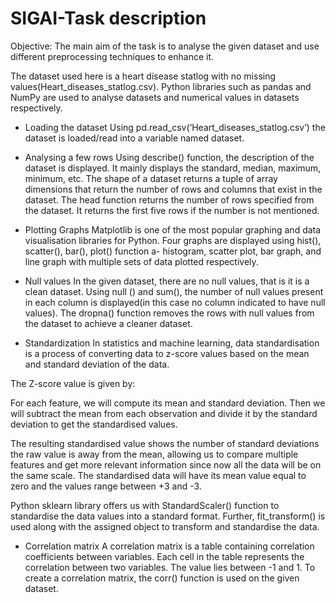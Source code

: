 # SIGAI-Task description
Objective:
The main aim of the task is to analyse the given dataset and use different preprocessing techniques to enhance it.

The dataset used here is a heart disease statlog with no missing values(Heart_diseases_statlog.csv).
Python libraries such as pandas and NumPy are used to analyse datasets and numerical values in datasets respectively.

* Loading the dataset
Using pd.read_csv(‘Heart_diseases_statlog.csv’) the dataset is loaded/read into a variable named dataset.

* Analysing a few rows
Using describe() function, the description of the dataset is displayed. It mainly displays the standard, median, maximum, minimum, etc.
The shape of a dataset returns a tuple of array dimensions that return the number of rows and columns that exist in the dataset.
The head function returns the number of rows specified from the dataset. It returns the first five rows if the number is not mentioned.

* Plotting Graphs
Matplotlib is one of the most popular graphing and data visualisation libraries for Python.
Four graphs are displayed using hist(), scatter(), bar(), plot() function a- histogram, scatter plot, bar graph, and line graph with multiple sets of data plotted respectively.

* Null values
In the given dataset, there are no null values, that is it is a clean dataset.
Using null () and sum(), the number of null values present in each column is displayed(in this case no column indicated to have null values).
The dropna() function removes the rows with null values from the dataset to achieve a cleaner dataset.

* Standardization
In statistics and machine learning, data standardisation is a process of converting data to z-score values based on the mean and standard deviation of the data.

The Z-score value is given by:

For each feature, we will compute its mean and standard deviation. Then we will subtract the mean from each observation and divide it by the standard deviation to get the standardised values.

The resulting standardised value shows the number of standard deviations the raw value is away from the mean, allowing us to compare multiple features and get more relevant information since now all the data will be on the same scale.
The standardised data will have its mean value equal to zero and the values range between +3 and -3.

Python sklearn library offers us with StandardScaler() function to standardise the data values into a standard format. Further, fit_transform() is used along with the assigned object to transform and standardise the data.

* Correlation matrix
A correlation matrix is a table containing correlation coefficients between variables. Each cell in the table represents the correlation between two variables. The value lies between -1 and 1.
To create a correlation matrix, the corr() function is used on the given dataset.
